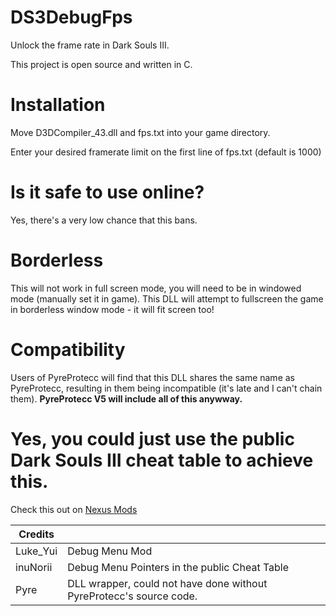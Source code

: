 # DS3DebugFps
Unlock the frame rate in Dark Souls III. 

This project is open source and written in C.

# Installation
Move D3DCompiler_43.dll and fps.txt into your game directory.

Enter your desired framerate limit on the first line of fps.txt (default is 1000)

# Is it safe to use online?
Yes, there's a very low chance that this bans.

# Borderless
This will not work in full screen mode, you will need to be in windowed mode (manually set it in game). This DLL will attempt to fullscreen the game in borderless window mode - it will fit screen too!

# Compatibility
Users of PyreProtecc will find that this DLL shares the same name as PyreProtecc, resulting in them being incompatible (it's late and I can't chain them). **PyreProtecc V5 will include all of this anywway.**

# **Yes, you could just use the public Dark Souls III cheat table to achieve this.**
Check this out on [Nexus Mods](https://www.nexusmods.com/darksouls3/mods/614?tab=description)


| Credits  |                                                                    | 
|----------|--------------------------------------------------------------------|
| Luke_Yui | Debug Menu Mod                                                     |
| inuNorii | Debug Menu Pointers in the public Cheat Table                      | 
| Pyre     | DLL wrapper, could not have done without PyreProtecc's source code.|
